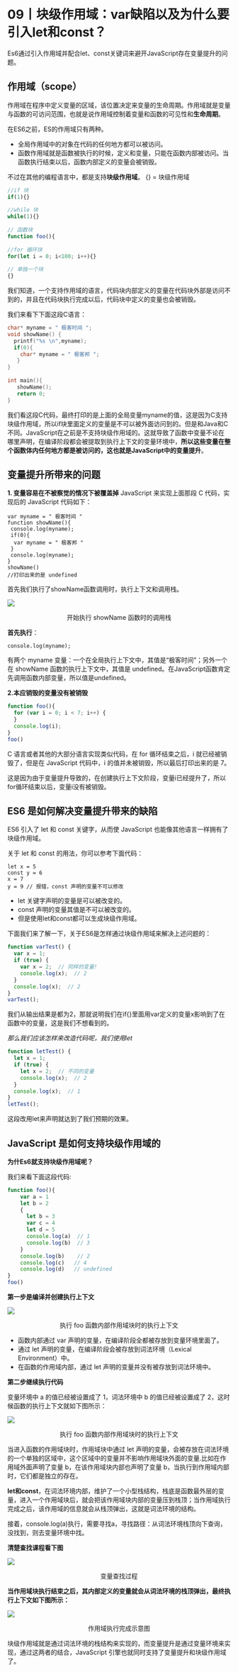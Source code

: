 # 09丨块级作用域：var缺陷以及为什么要引入let和const？

Es6通过引入作用域并配合let、const关键词来避开JavaScript存在变量提升的问题。

## 作用域（scope）
作用域在程序中定义变量的区域，该位置决定来变量的生命周期。作用域就是变量与函数的可访问范围，也就是说作用域控制着变量和函数的可见性和**生命周期**。

在ES6之前，ES的作用域只有两种。

- 全局作用域中的对象在代码的任何地方都可以被访问。
- 函数作用域就是函数被执行的时候，定义和变量，只能在函数内部被访问。当函数执行结束以后，函数内部定义的变量会被销毁。

不过在其他的编程语言中，都是支持**块级作用域**。
{}  = 块级作用域
```JavaScript
//if 块
if(1){}
 
//while 块
while(1){}
 
// 函数块
function foo(){
 
//for 循环块
for(let i = 0; i<100; i++){}
 
// 单独一个块
{}
```

我们知道，一个支持作用域的语言，代码块内部定义的变量在代码块外部是访问不到的，并且在代码块执行完成以后，代码块中定义的变量也会被销毁。

我们来看下下面这段C语言：
```C
char* myname = " 极客时间 ";
void showName() {
  printf("%s \n",myname);
  if(0){
    char* myname = " 极客邦 ";
   }
}
 
int main(){
   showName();
   return 0;
}
```

我们看这段C代码，最终打印的是上面的全局变量myname的值，这是因为C支持块级作用域，所以if块里面定义的变量是不可以被外面访问到的。但是和Java和C不同。JavaScript在之前是不支持块级作用域的。这就导致了函数中变量不论在哪里声明，在编译阶段都会被提取到执行上下文的变量环境中，**所以这些变量在整个函数体内任何地方都是被访问的，这也就是JavaScript中的变量提升**。

##  变量提升所带来的问题
**1. 变量容易在不被察觉的情况下被覆盖掉**
 JavaScript 来实现上面那段 C 代码，实现后的 JavaScript 代码如下：
 ```
var myname = " 极客时间 "
function showName(){
  console.log(myname);
  if(0){
   var myname = " 极客邦 "
  }
  console.log(myname);
}
showName()
//打印出来的是 undefined
 ```

 首先我们执行了showName函数调用时，执行上下文和调用栈。

![](https://cdn.jsdelivr.net/gh/hzy1257664828/Images/img/1723a4323b669b54.png)
 <center>开始执行 showName 函数时的调用栈
</center>

 **首先执行**：
```
console.log(myname);
```
有两个 myname 变量：一个在全局执行上下文中，其值是“极客时间”；另外一个在 showName 函数的执行上下文中，其值是 undefined。在JavaScript函数肯定先调用函数内部变量，所以值是undefined。

**2.本应销毁的变量没有被销毁**
```JavaScript
function foo(){
  for (var i = 0; i < 7; i++) {
  }
  console.log(i); 
}
foo()
```
 C 语言或者其他的大部分语言实现类似代码，在 for 循环结束之后，i 就已经被销毁了，但是在 JavaScript 代码中，i 的值并未被销毁，所以最后打印出来的是 7。

 这是因为由于变量提升导致的，在创建执行上下文阶段，变量i已经提升了，所以for循环结束以后，变量i没有被销毁。

## ES6 是如何解决变量提升带来的缺陷

ES6 引入了 let 和 const 关键字，从而使 JavaScript 也能像其他语言一样拥有了块级作用域。


关于 let 和 const 的用法，你可以参考下面代码：
```
let x = 5
const y = 6
x = 7
y = 9 // 报错，const 声明的变量不可以修改
```

- let 关键字声明的变量是可以被改变的。
- const 声明的变量其值是不可以被改变的。
- 但是使用let和const都可以生成块级作用域。


下面我们来了解一下，关于ES6是怎样通过块级作用域来解决上述问题的：
```JavaScript
function varTest() {
  var x = 1;
  if (true) {
    var x = 2;  // 同样的变量!
    console.log(x);  // 2
  }
  console.log(x);  // 2
}
varTest();
```

我们从输出结果是都为2，那就说明我们在if{}里面用var定义的变量x影响到了在函数中的变量，这是我们不想看到的。

*那么我们应该怎样来改造代码呢，我们使用let*
```JavaScript
function letTest() {
  let x = 1;
  if (true) {
    let x = 2;  // 不同的变量
    console.log(x);  // 2
  }
  console.log(x);  // 1
}
letTest();
```

这段改用let来声明就达到了我们预期的效果。

## JavaScript 是如何支持块级作用域的

**为什Es6就支持块级作用域呢？**

我们来看下面这段代码:
```JavaScript
function foo(){
    var a = 1
    let b = 2
    {
      let b = 3
      var c = 4
      let d = 5
      console.log(a)  // 1 
      console.log(b)  // 3
    }
    console.log(b)    // 2
    console.log(c)   // 4
    console.log(d)   // undefined
}   
foo()
```

**第一步是编译并创建执行上下文**

![](https://cdn.jsdelivr.net/gh/hzy1257664828/Images/img/1723a6e9093f14ab.png)
<center>执行 foo 函数内部作用域块时的执行上下文</center>

- 函数内部通过 var 声明的变量，在编译阶段全都被存放到变量环境里面了。
- 通过 let 声明的变量，在编译阶段会被存放到词法环境（Lexical Environment）中。
- 在函数的作用域内部，通过 let 声明的变量并没有被存放到词法环境中。

**第二步继续执行代码**

变量环境中 a 的值已经被设置成了 1，词法环境中 b 的值已经被设置成了 2，这时候函数的执行上下文就如下图所示：

![](https://cdn.jsdelivr.net/gh/hzy1257664828/Images/img/1723a75f94476cd3.png)
<center>执行 foo 函数内部作用域块时的执行上下文</center>

当进入函数的作用域块时，作用域块中通过 let 声明的变量，会被存放在词法环境的一个单独的区域中，这个区域中的变量并不影响作用域块外面的变量.比如在作用域外面声明了变量 b，在该作用域块内部也声明了变量 b，当执行到作用域内部时，它们都是独立的存在。

**let和const**，在词法环境内部，维护了一个小型栈结构，栈底是函数最外层的变量，进入一个作用域块后，就会把该作用域块内部的变量压到栈顶；当作用域执行完成之后，该作用域的信息就会从栈顶弹出，这就是词法环境的结构。

接着，console.log(a)执行，需要寻找a，寻找路径：从词法环境栈顶向下查询，没找到，则去变量环境中找。

**清楚查找课程看下图**

![](https://cdn.jsdelivr.net/gh/hzy1257664828/Images/img/1723a7e61fd75bae.png)
<center>变量查找过程</center>

**当作用域块执行结束之后，其内部定义的变量就会从词法环境的栈顶弹出，最终执行上下文如下图所示：**

![](https://cdn.jsdelivr.net/gh/hzy1257664828/Images/img/1723a7f21e375804.png)
<center>作用域执行完成示意图
</center>

块级作用域就是通过词法环境的栈结构来实现的，而变量提升是通过变量环境来实现，通过这两者的结合，JavaScript 引擎也就同时支持了变量提升和块级作用域了。

